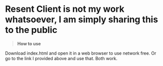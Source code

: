 # Resent Client is not my work whatsoever, I am simply sharing this to the public
>**How to use**

 Download index.html and open it in a web browser to use network free. Or go to the link I provided above and use that. Both work.
